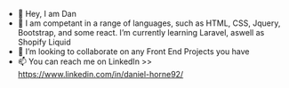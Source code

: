- 👋 Hey, I am Dan
- 🌱 I am competant in a range of languages, such as HTML, CSS, Jquery, Bootstrap, and some react. I’m currently learning Laravel, aswell as Shopify Liquid
- 💞️ I’m looking to collaborate on any Front End Projects you have
- 📫 You can reach me on LinkedIn >> https://www.linkedin.com/in/daniel-horne92/

<!---
horne-d/horne-d is a ✨ special ✨ repository because its `README.md` (this file) appears on your GitHub profile.
You can click the Preview link to take a look at your changes.
--->
